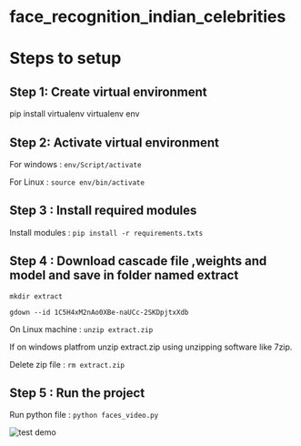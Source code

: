 # face_recognition_indian_celebrities
# Steps to setup

## Step 1: Create virtual environment
pip install virtualenv
virtualenv env

## Step 2: Activate virtual environment

For windows : ```env/Script/activate```

For Linux : ```source env/bin/activate```

## Step 3 : Install required modules

Install modules : ``` pip install -r requirements.txts ```

## Step 4 : Download cascade file ,weights and model and save in folder named extract

```mkdir extract```

```gdown --id 1C5H4xM2nAo0XBe-naUCc-2SKDpjtxXdb```

On Linux machine : ```unzip extract.zip```

If on windows platfrom unzip extract.zip using unzipping software like 7zip.

Delete zip file : ```rm extract.zip```

## Step 5 : Run the project

Run python file : ``` python faces_video.py ```

![test demo](demo/output.gif)
